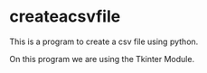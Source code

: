 # createacsvfile
This is a program to create a csv file using python.

On this program we are using the Tkinter Module.
